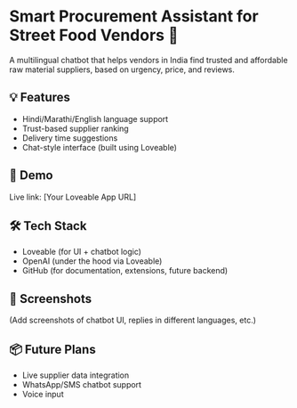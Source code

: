 # Smart Procurement Assistant for Street Food Vendors 🍲

A multilingual chatbot that helps vendors in India find trusted and affordable raw material suppliers, based on urgency, price, and reviews.

## 💡 Features
- Hindi/Marathi/English language support
- Trust-based supplier ranking
- Delivery time suggestions
- Chat-style interface (built using Loveable)

## 🚀 Demo
Live link: [Your Loveable App URL]

## 🛠️ Tech Stack
- Loveable (for UI + chatbot logic)
- OpenAI (under the hood via Loveable)
- GitHub (for documentation, extensions, future backend)

## 📸 Screenshots
(Add screenshots of chatbot UI, replies in different languages, etc.)

## 📦 Future Plans
- Live supplier data integration
- WhatsApp/SMS chatbot support
- Voice input


